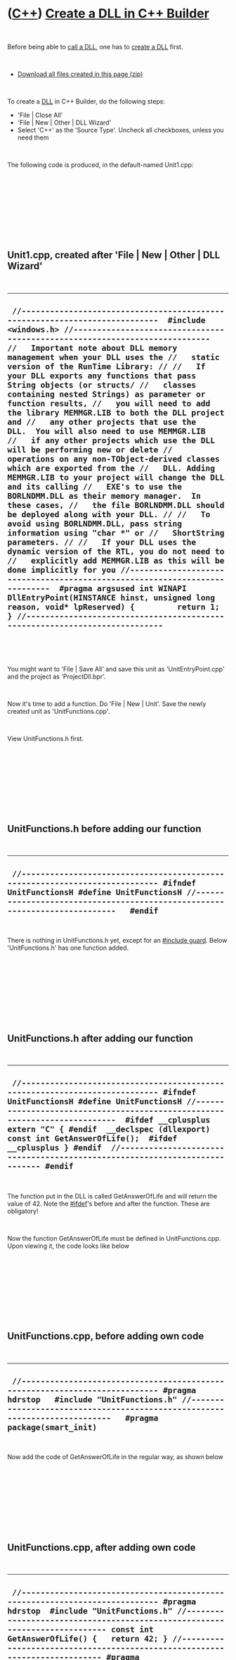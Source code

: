 
 

 

 

 

 

([C++](Cpp.md)) [Create a DLL in C++ Builder](CppBuilderCreateDll.md)
=======================================================================

 

Before being able to [call a DLL](CppBuilderCallDll.md), one has to
[create a DLL](CppBuilderCreateDll.md) first.

 

-   [Download all files created in this
    page (zip)](CppBuilderCreateDll.zip)

 

To create a [DLL](CppBuilderDll.md) in C++ Builder, do the following
steps:

-   'File | Close All'
-   'File | New | Other | DLL Wizard'
-   Select 'C++' as the 'Source Type'. Uncheck all checkboxes, unless
    you need them

 

The following code is produced, in the default-named Unit1.cpp:

 

 

 

 

 

Unit1.cpp, created after 'File | New | Other | DLL Wizard'
----------------------------------------------------------

 

  ----------------------------------------------------------------------------------------------------------------------------------------------------------------------------------------------------------------------------------------------------------------------------------------------------------------------------------------------------------------------------------------------------------------------------------------------------------------------------------------------------------------------------------------------------------------------------------------------------------------------------------------------------------------------------------------------------------------------------------------------------------------------------------------------------------------------------------------------------------------------------------------------------------------------------------------------------------------------------------------------------------------------------------------------------------------------------------------------------------------------------------------------------------------------------------------------------------------------------------------------------------------------------------------------------------------------------------------------------------------------------------------------------------------------------------------------------------------------------------------------------------------------------------------------------------------------------------
  ` //---------------------------------------------------------------------------  #include <windows.h> //--------------------------------------------------------------------------- //   Important note about DLL memory management when your DLL uses the //   static version of the RunTime Library: // //   If your DLL exports any functions that pass String objects (or structs/ //   classes containing nested Strings) as parameter or function results, //   you will need to add the library MEMMGR.LIB to both the DLL project and //   any other projects that use the DLL.  You will also need to use MEMMGR.LIB //   if any other projects which use the DLL will be performing new or delete //   operations on any non-TObject-derived classes which are exported from the //   DLL. Adding MEMMGR.LIB to your project will change the DLL and its calling //   EXE's to use the BORLNDMM.DLL as their memory manager.  In these cases, //   the file BORLNDMM.DLL should be deployed along with your DLL. // //   To avoid using BORLNDMM.DLL, pass string information using "char *" or //   ShortString parameters. // //   If your DLL uses the dynamic version of the RTL, you do not need to //   explicitly add MEMMGR.LIB as this will be done implicitly for you //---------------------------------------------------------------------------  #pragma argsused int WINAPI DllEntryPoint(HINSTANCE hinst, unsigned long reason, void* lpReserved) {         return 1; } //---------------------------------------------------------------------------`
  ----------------------------------------------------------------------------------------------------------------------------------------------------------------------------------------------------------------------------------------------------------------------------------------------------------------------------------------------------------------------------------------------------------------------------------------------------------------------------------------------------------------------------------------------------------------------------------------------------------------------------------------------------------------------------------------------------------------------------------------------------------------------------------------------------------------------------------------------------------------------------------------------------------------------------------------------------------------------------------------------------------------------------------------------------------------------------------------------------------------------------------------------------------------------------------------------------------------------------------------------------------------------------------------------------------------------------------------------------------------------------------------------------------------------------------------------------------------------------------------------------------------------------------------------------------------------------------

 

 

You might want to 'File | Save All' and save this unit as
'UnitEntryPoint.cpp' and the project as 'ProjectDll.bpr'.

 

Now it's time to add a function. Do 'File | New | Unit'. Save the newly
created unit as 'UnitFunctions.cpp'.

 

View UnitFunctions.h first.

 

 

 

 

 

UnitFunctions.h before adding our function
------------------------------------------

 

  -----------------------------------------------------------------------------------------------------------------------------------------------------------------------------------------------------------------------
  ` //--------------------------------------------------------------------------- #ifndef UnitFunctionsH #define UnitFunctionsH //---------------------------------------------------------------------------   #endif`
  -----------------------------------------------------------------------------------------------------------------------------------------------------------------------------------------------------------------------

 

There is nothing in UnitFunctions.h yet, except for an [\#include
guard](CppIncludeGuard.md). Below 'UnitFunctions.h' has one function
added.

 

 

 

 

 

UnitFunctions.h after adding our function
-----------------------------------------

 

  ------------------------------------------------------------------------------------------------------------------------------------------------------------------------------------------------------------------------------------------------------------------------------------------------------------------------------------------------------------------------------------------------------------------------------
  ` //--------------------------------------------------------------------------- #ifndef UnitFunctionsH #define UnitFunctionsH //---------------------------------------------------------------------------  #ifdef __cplusplus extern "C" { #endif  __declspec (dllexport) const int GetAnswerOfLife();  #ifdef __cplusplus } #endif  //--------------------------------------------------------------------------- #endif`
  ------------------------------------------------------------------------------------------------------------------------------------------------------------------------------------------------------------------------------------------------------------------------------------------------------------------------------------------------------------------------------------------------------------------------------

 

The function put in the DLL is called GetAnswerOfLife and will return
the value of 42. Note the [\#ifdef](CppIfdef.md)'s before and after the
function. These are obligatory!

 

Now the function GetAnswerOfLife must be defined in UnitFunctions.cpp.
Upon viewing it, the code looks like below

 

 

 

 

 

UnitFunctions.cpp, before adding own code
-----------------------------------------

 

  -------------------------------------------------------------------------------------------------------------------------------------------------------------------------------------------------------------------------------------------
  ` //--------------------------------------------------------------------------- #pragma hdrstop   #include "UnitFunctions.h" //---------------------------------------------------------------------------   #pragma package(smart_init)`
  -------------------------------------------------------------------------------------------------------------------------------------------------------------------------------------------------------------------------------------------

 

Now add the code of GetAnswerOfLife in the regular way, as shown below

 

 

 

 

 

UnitFunctions.cpp, after adding own code
----------------------------------------

 

  -------------------------------------------------------------------------------------------------------------------------------------------------------------------------------------------------------------------------------------------------------------------------------------------------------------------------------------------------------------------
  ` //--------------------------------------------------------------------------- #pragma hdrstop  #include "UnitFunctions.h" //--------------------------------------------------------------------------- const int GetAnswerOfLife() {   return 42; } //--------------------------------------------------------------------------- #pragma package(smart_init)`
  -------------------------------------------------------------------------------------------------------------------------------------------------------------------------------------------------------------------------------------------------------------------------------------------------------------------------------------------------------------------

 

Press F9 and you have just created your first DLL! After it is created
an error will appear 'One cannot debug project unless a host application
is defined.'. No problem, as, again, you have just created your first
DLL. Time to [call a function from your DLL](CppBuilderCallDll.md).

 

 

 

 

 

Adding some diagnostic features (optional)
------------------------------------------

 

If you are new to using DLL's, you might want to add some diagnostic
features to UnitEntryPoint.cpp. If not, perhaps you want to [call a
DLL](CppBuilderCallDll.md).

 

UnitEntryPoint.cpp with diagnostic features added
-------------------------------------------------

 

  ------------------------------------------------------------------------------------------------------------------------------------------------------------------------------------------------------------------------------------------------------------------------------------------------------------------------------------------------------------------------------------------------------------------------------------------------------------------------------------------------------------------------------------------------------------------------------------------------------------------------------------------------------------------------------------------------------------------------------------------------------------------------------------------------------------------------------------------------------------------------------------------------------------------------------------------------------------------------------------------------------------------------------------------------------------------------------------------------------------------------------------------------------------------------------------------------------------------------------------------------------------------------------------------------------------------------------------------------------------------------------------------------------------------------------------------------------------------------------------------------------------------------------------------------------------------------------------------------------------------------------------------------------------------------------------------------------------------------------------------------------------------------------------------------------------------------------------------------------------------------------------------------------------------------------------------------------------------------------------------------------------------------------------------------------------------------------------------------------------------------------------------------------------------------------------------------------------------------------------------------------------------------------------
  ` //--------------------------------------------------------------------------- #include <windows.h> //--------------------------------------------------------------------------- // Important note about DLL memory management when your DLL uses the // static version of the RunTime Library: // // If your DLL exports any functions that pass String objects (or structs/ // classes containing nested Strings) as parameter or function results, // you will need to add the library MEMMGR.LIB to both the DLL project and // any other projects that use the DLL. You will also need to use MEMMGR.LIB // if any other projects which use the DLL will be performing new or delete // operations on any non-TObject-derived classes which are exported from the // DLL. Adding MEMMGR.LIB to your project will change the DLL and its calling // EXE's to use the BORLNDMM.DLL as their memory manager. In these cases, // the file BORLNDMM.DLL should be deployed along with your DLL. // // To avoid using BORLNDMM.DLL, pass string information using "char *" or // ShortString parameters. // // If your DLL uses the dynamic version of the RTL, you do not need to // explicitly add MEMMGR.LIB as this will be done implicitly for you //---------------------------------------------------------------------------   #pragma argsused int WINAPI DllEntryPoint(HINSTANCE hinst, unsigned long reason, void* lpReserved) {   switch (reason)   {     case DLL_PROCESS_ATTACH:       if (lpReserved)         MessageBox(0,"Process has attached to DLL by static loading",           "UnitEntryPoint.cpp",MB_OK);       else         MessageBox (0,"Process has attached to DLL by dynamic loadinging",         "UnitEntryPoint.cpp",MB_OK);       break;     case DLL_THREAD_ATTACH:       MessageBox (0,"Thread has attached to DLL",         "UnitEntryPoint.cpp",MB_OK);     break;     case DLL_THREAD_DETACH:       MessageBox (0,"Thread has detached from DLL",         "UnitEntryPoint.cpp",MB_OK);       break;     case DLL_PROCESS_DETACH:       MessageBox (0,"Process has detached from DLL",         "UnitEntryPoint.cpp",MB_OK);       break;   }     return 1; } //---------------------------------------------------------------------------`
  ------------------------------------------------------------------------------------------------------------------------------------------------------------------------------------------------------------------------------------------------------------------------------------------------------------------------------------------------------------------------------------------------------------------------------------------------------------------------------------------------------------------------------------------------------------------------------------------------------------------------------------------------------------------------------------------------------------------------------------------------------------------------------------------------------------------------------------------------------------------------------------------------------------------------------------------------------------------------------------------------------------------------------------------------------------------------------------------------------------------------------------------------------------------------------------------------------------------------------------------------------------------------------------------------------------------------------------------------------------------------------------------------------------------------------------------------------------------------------------------------------------------------------------------------------------------------------------------------------------------------------------------------------------------------------------------------------------------------------------------------------------------------------------------------------------------------------------------------------------------------------------------------------------------------------------------------------------------------------------------------------------------------------------------------------------------------------------------------------------------------------------------------------------------------------------------------------------------------------------------------------------------------------------

 

Note the use MessageBox instead of [ShowMessage](CppVclShowMessage.md),
as MessageBox is a Win32 API function (so it can be found in windows.h),
where [ShowMessage](CppVclShowMessage.md) is a [VCL](CppVcl.md)
function.

 

Perhaps you now want to [go to the calling a DLL
page](CppBuilderCallDll.md).

 

 

 

 

 

 

This page has been created by the [tool](Tools.md)
[CodeToHtml](ToolCodeToHtml.md)

